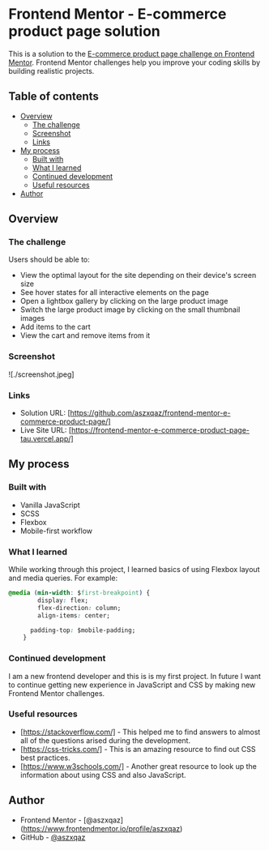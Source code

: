 # Frontend Mentor - E-commerce product page solution

This is a solution to the [E-commerce product page challenge on Frontend Mentor](https://www.frontendmentor.io/challenges/ecommerce-product-page-UPsZ9MJp6). Frontend Mentor challenges help you improve your coding skills by building realistic projects.

## Table of contents

- [Overview](#overview)
  - [The challenge](#the-challenge)
  - [Screenshot](#screenshot)
  - [Links](#links)
- [My process](#my-process)
  - [Built with](#built-with)
  - [What I learned](#what-i-learned)
  - [Continued development](#continued-development)
  - [Useful resources](#useful-resources)
- [Author](#author)

## Overview

### The challenge

Users should be able to:

- View the optimal layout for the site depending on their device's screen size
- See hover states for all interactive elements on the page
- Open a lightbox gallery by clicking on the large product image
- Switch the large product image by clicking on the small thumbnail images
- Add items to the cart
- View the cart and remove items from it

### Screenshot

![./screenshot.jpeg]

### Links

- Solution URL: [https://github.com/aszxqaz/frontend-mentor-e-commerce-product-page/]
- Live Site URL: [https://frontend-mentor-e-commerce-product-page-tau.vercel.app/]

## My process

### Built with

- Vanilla JavaScript
- SCSS
- Flexbox
- Mobile-first workflow

### What I learned

While working through this project, I learned basics of using Flexbox layout and media queries. For example:

```css
@media (min-width: $first-breakpoint) {
		display: flex;
		flex-direction: column;
		align-items: center;

      padding-top: $mobile-padding;
	}
```

### Continued development

I am a new frontend developer and this is is my first project. In future I want to continue getting new experience in JavaScript and CSS by making new Frontend Mentor challenges.

### Useful resources

- [https://stackoverflow.com/] - This helped me to find answers to almost all of the questions arised during the development.
- [https://css-tricks.com/] - This is an amazing resource to find out CSS best practices.
- [https://www.w3schools.com/] - Another great resource to look up the information about using CSS and also JavaScript.


## Author

- Frontend Mentor - [@aszxqaz] (https://www.frontendmentor.io/profile/aszxqaz)
- GitHub - [@aszxqaz](https://github.com/aszxqaz/)
